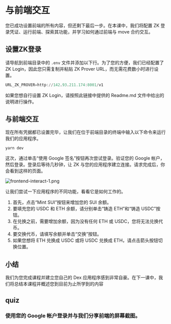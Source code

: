 # 与前端交互

您已成功设置前端的所有内容，但还剩下最后一步。在本课中，我们将配置 ZK 登录凭证、运行前端、探索其功能，并学习如何通过前端与 move 合约交互。

## 设置ZK登录

请导航到前端目录中的 `.env` 文件并添加以下行。为了您的方便，我们已经配置了 ZK Login，因此您只需复制并粘贴 ZK Prover URL，而无需花费数小时进行设置。

```awk
URL_ZK_PROVER=http://142.93.211.174:8001/v1
```

如果您想自行设置 ZK Login，请按照此链接中提供的 Readme.md 文件中给出的说明进行操作。

## 与前端交互

现在所有凭据都已设置完毕，让我们在位于前端目录的终端中输入以下命令来运行我们的应用程序。

```ebnf
yarn dev
```

这次，通过单击“使用 Google 签名”按钮再次尝试登录。验证您的 Google 帐户，然后登录。登录后等待几秒钟，让 ZK 与您的应用程序建立连接。请求完成后，你会看到这样的页面。

![frontend-interact-1.png](https://github.com/0xmetaschool/Learning-Projects/blob/ba2ce8dea0997931621928704f03f1a8483ecc0d/Build%20the%20Token%20Dex%20DApp/1.%20Getting%20Started/assets/frontend-interact-1.png?raw=true)

让我们尝试一下应用程序的不同功能，看看它是如何工作的。

1. 首先，点击“Mint SUI”按钮来增加您的 SUI 余额。
2. 要填充您的 USDC 和 ETH 余额，请分别单击“铸造 ETH”和“铸造 USDC”按钮。
3. 在兑换之前，需要增加余额，因为没有任何 ETH 或 USDC，您将无法兑换代币。
4. 要交换代币，请填写余额并单击“交换”按钮。
5. 如果您想将 ETH 兑换成 USDC 或将 USDC 兑换成 ETH，请点击箭头按钮切换位置。

## 小结

我们为您完成课程并建立您自己的 Dex 应用程序感到非常自豪。在下一课中，我们将总结本课程并概述您到目前为止所学到的内容

## quiz

### 使用您的 Google 帐户登录并与我们分享前端的屏幕截图。